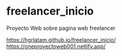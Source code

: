 # freelancer_inicio

Proyecto Web sobre pagina web freelancer

https://hgrlatam.github.io/freelancer_inicio/ 
https://oneproyectoweb001.netlify.app/
